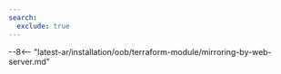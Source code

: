 ```yaml
---
search:
  exclude: true
---
```


[wallarm-for-traffic-mirrored-by-server-terraform-img]: ../../../images/waf-installation/aws/terraform/wallarm-for-mirrored-traffic.png

--8<-- "latest-ar/installation/oob/terraform-module/mirroring-by-web-server.md"